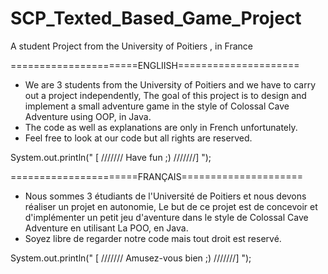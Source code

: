# SCP_Texted_Based_Game_Project
A student Project from the University of Poitiers , in France

======================ENGLIISH=====================
* We are 3 students from the University of Poitiers and we have to carry out a project independently, 
  The goal of this project is to design and implement a small adventure game in the style of Colossal Cave Adventure using OOP, in Java.
* The code as well as explanations are only in French unfortunately.
* Feel free to look at our code but all rights are reserved. 

System.out.println(" [ ///////  Have fun ;) ///////] ");



======================FRANÇAIS=====================
* Nous sommes 3 étudiants de l'Université de Poitiers et nous devons réaliser un projet en autonomie,
  Le but de ce projet est de concevoir et d'implémenter un petit jeu d'aventure dans le style de Colossal Cave Adventure en utilisant La POO, en Java.
* Soyez libre de regarder notre code mais tout droit est reservé. 

System.out.println(" [ /////// Amusez-vous bien ;) ///////] ");
